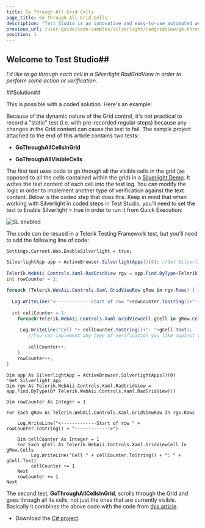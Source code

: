 ```yaml
---
title: Go Through All Grid Cells
page_title: Go Through All Grid Cells
description: "Test Studio is an innovative and easy-to-use automated web, WPF and load testing solution. Test Studio tests support essential technologies like ASP.NET AJAX, Silverlight, PHP and MVC. HTML5, Testing framework, functional testing, performance testing, load testing, exploratory testing, manual testing."
previous_url: /user-guide/code-samples/silverlight/radgridview/go-through-cells.aspx, /user-guide/code-samples/silverlight/radgridview/go-through-cells
position: 1
---
```

## Welcome to Test Studio##

*I'd like to go through each cell in a Silverlight RadGridView in order to perform some action or verification.*

##Solution##

This is possible with a coded solution. Here's an example:

Because of the dynamic nature of the Grid control, it's not practical to record a "static" test (i.e. with pre-recorded regular steps) because any changes in the Grid content can cause the test to fail. The sample project attached to the end of this article contains two tests:

* **GoThroughAllCellsInGrid**

* **GoThroughAllVisibleCells**

The first test uses code to go through all the visible cells in the grid (as opposed to all the cells contained within the grid) in a <a href="http://demos.telerik.com/silverlight/#DataVirtualization/FirstLook" target="_blank">Silverlight Demo</a>. It writes the text content of each cell into the test log. You can modify the logic in order to implement another type of verification against the text content. Below is the coded step that does this. Keep in mind that when working with Silverlight in coded steps in Test Studio, you'll need to set the test to Enable Silverlight = true in order to run it from Quick Execution:

![SL enabled][1]

The code can be resued in a Telerik Testing Framework test, but you'll need to add the following line of code:

```
Settings.Current.Web.EnableSilverlight = true;
```

```C#
SilverlightApp app = ActiveBrowser.SilverlightApps()[0]; //Get Silverlight app              
  
Telerik.WebAii.Controls.Xaml.RadGridView rgv = app.Find.ByType<Telerik.WebAii.Controls.Xaml.RadGridView>(); //Get RadGrid
int rowCounter = 1;
  
foreach (Telerik.WebAii.Controls.Xaml.GridViewRow gRow in rgv.Rows) { //Loop to go through all the rows
      
  Log.WriteLine("<-------------Start of row "+rowCounter.ToString()+"------------->"); //Write row number to log
      
  int cellCounter = 1;  
    foreach(Telerik.WebAii.Controls.Xaml.GridViewCell gCell in gRow.Cells) { //Nested loop; Goes through all the cells within each row
          
     Log.WriteLine("Cell "+ cellCounter.ToString()+": "+gCell.Text);   //We output the cell text to the log; 
        //You can implement any type of verification you like against the text here
          
        cellCounter++;
    }
    rowCounter++;
}
```

```VB
Dim app As SilverlightApp = ActiveBrowser.SilverlightApps()(0)
'Get Silverlight app              
Dim rgv As Telerik.WebAii.Controls.Xaml.RadGridView = app.Find.ByType(Of Telerik.WebAii.Controls.Xaml.RadGridView)()

Dim rowCounter As Integer = 1
  
For Each gRow As Telerik.WebAii.Controls.Xaml.GridViewRow In rgv.Rows
    
    Log.WriteLine("<-------------Start of row " + rowCounter.ToString() + "------------->")

    Dim cellCounter As Integer = 1
    For Each gCell As Telerik.WebAii.Controls.Xaml.GridViewCell In gRow.Cells
         Log.WriteLine("Cell " + cellCounter.ToString() + ": " + gCell.Text)
         cellCounter += 1
    Next
    rowCounter += 1
Next
```

The second test, **GoThroughAllCellsInGrid**, scrolls through the Grid and goes through all its cells, not just the ones that are currently visible. Basically it combines the above code with the code from <a href="/advanced-topics/coded-samples/silverlight/radgridview-automation/scrolling" target="_blank">this article</a>.

* Download the <a href="http://docs.telerik.com/teststudio/demoslibrary/RADGridViewAutomation_C.zip">C# project</a>.

[1]: /img/advanced-topics/coded-samples/silverlight/radgridview-automation/go-through-all-grid-cells/fig1.png

